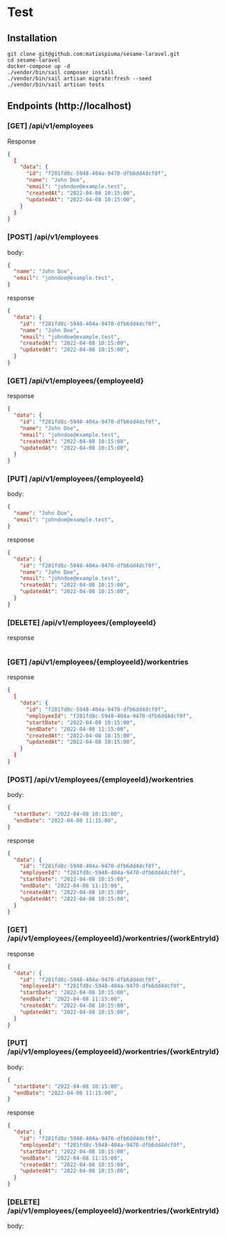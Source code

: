 # Test

## Installation

```console
git clone git@github.com:matiaspiuma/sesame-laravel.git
cd sesame-laravel
docker-compose up -d
./vendor/bin/sail composer install
./vendor/bin/sail artisan migrate:fresh --seed
./vendor/bin/sail artisan tests
```

## Endpoints (http://localhost)

### [GET] /api/v1/employees

Response

````json
{
  [
    "data": {
      "id": "f281fd8c-5948-404a-9470-dfb6dd4dcf0f",
      "name": "John Doe",
      "email": "johndoe@example.test",
      "createdAt": "2022-04-08 10:15:00",
      "updatedAt": "2022-04-08 10:15:00",
    }
  ]
}
````

### [POST] /api/v1/employees

body:
```json
{
  "name": "John Doe",
  "email": "johndoe@example.test",
}
```

response

```json
{
  "data": {
    "id": "f281fd8c-5948-404a-9470-dfb6dd4dcf0f",
    "name": "John Doe",
    "email": "johndoe@example.test",
    "createdAt": "2022-04-08 10:15:00",
    "updatedAt": "2022-04-08 10:15:00",
  }
}
```

### [GET] /api/v1/employees/{employeeId}

response

```json
{
  "data": {
    "id": "f281fd8c-5948-404a-9470-dfb6dd4dcf0f",
    "name": "John Doe",
    "email": "johndoe@example.test",
    "createdAt": "2022-04-08 10:15:00",
    "updatedAt": "2022-04-08 10:15:00",
  }
}
```

### [PUT] /api/v1/employees/{employeeId}

body:
```json
{
  "name": "John Doe",
  "email": "johndoe@example.test",
}
```

response

```json
{
  "data": {
    "id": "f281fd8c-5948-404a-9470-dfb6dd4dcf0f",
    "name": "John Doe",
    "email": "johndoe@example.test",
    "createdAt": "2022-04-08 10:15:00",
    "updatedAt": "2022-04-08 10:15:00",
  }
}
```

### [DELETE] /api/v1/employees/{employeeId}

response

```json
```

### [GET] /api/v1/employees/{employeeId}/workentries

response

```json
{
  [
    "data": {
      "id": "f281fd8c-5948-404a-9470-dfb6dd4dcf0f",
      "employeeId": "f281fd8c-5948-404a-9470-dfb6dd4dcf0f",
      "startDate": "2022-04-08 10:15:00",
      "endDate": "2022-04-08 11:15:00",
      "createdAt": "2022-04-08 10:15:00",
      "updatedAt": "2022-04-08 10:15:00",
    }
  ]
}
```

### [POST] /api/v1/employees/{employeeId}/workentries

body:
```json
{
  "startDate": "2022-04-08 10:15:00",
  "endDate": "2022-04-08 11:15:00",
}
```

response

```json
{
  "data": {
    "id": "f281fd8c-5948-404a-9470-dfb6dd4dcf0f",
    "employeeId": "f281fd8c-5948-404a-9470-dfb6dd4dcf0f",
    "startDate": "2022-04-08 10:15:00",
    "endDate": "2022-04-08 11:15:00",
    "createdAt": "2022-04-08 10:15:00",
    "updatedAt": "2022-04-08 10:15:00",
  }
}
```

### [GET] /api/v1/employees/{employeeId}/workentries/{workEntryId}

response

```json
{
  "data": {
    "id": "f281fd8c-5948-404a-9470-dfb6dd4dcf0f",
    "employeeId": "f281fd8c-5948-404a-9470-dfb6dd4dcf0f",
    "startDate": "2022-04-08 10:15:00",
    "endDate": "2022-04-08 11:15:00",
    "createdAt": "2022-04-08 10:15:00",
    "updatedAt": "2022-04-08 10:15:00",
  }
}
```

### [PUT] /api/v1/employees/{employeeId}/workentries/{workEntryId}

body:

```json
{
  "startDate": "2022-04-08 10:15:00",
  "endDate": "2022-04-08 11:15:00",
}
```

response

```json
{
  "data": {
    "id": "f281fd8c-5948-404a-9470-dfb6dd4dcf0f",
    "employeeId": "f281fd8c-5948-404a-9470-dfb6dd4dcf0f",
    "startDate": "2022-04-08 10:15:00",
    "endDate": "2022-04-08 11:15:00",
    "createdAt": "2022-04-08 10:15:00",
    "updatedAt": "2022-04-08 10:15:00",
  }
}
```

### [DELETE] /api/v1/employees/{employeeId}/workentries/{workEntryId}

body:

```json
```